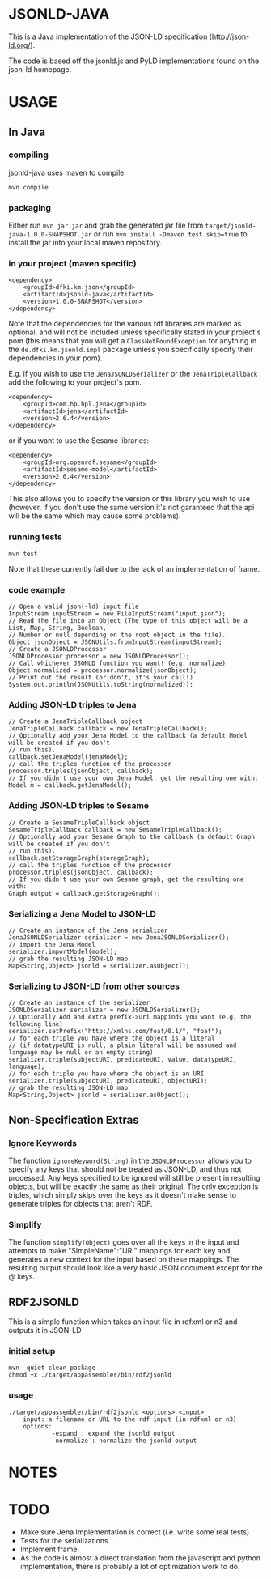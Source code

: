 JSONLD-JAVA
===========

This is a Java implementation of the JSON-LD specification (http://json-ld.org/).

The code is based off the jsonld.js and PyLD implementations found on the json-ld homepage.

USAGE
=====

In Java
-------

### compiling

jsonld-java uses maven to compile

    mvn compile

### packaging

Either run `mvn jar:jar` and grab the generated jar file from `target/jsonld-java-1.0.0-SNAPSHOT.jar` or run `mvn install -Dmaven.test.skip=true` to install the jar into your local maven repository.

### in your project (maven specific)

    <dependency>
        <groupId>dfki.km.json</groupId>
        <artifactId>jsonld-java</artifactId>
        <version>1.0.0-SNAPSHOT</version>
    </dependency>

Note that the dependencies for the various rdf libraries are marked as optional, and will not be included unless specifically stated in your project's pom (this means that you will get a `ClassNotFoundException` for anything in the `de.dfki.km.jsonld.impl` package unless you specifically specify their dependencies in your pom).

E.g. if you wish to use the `JenaJSONLDSerializer` or the `JenaTripleCallback` add the following to your project's pom.

    <dependency>
        <groupId>com.hp.hpl.jena</groupId>
		<artifactId>jena</artifactId>
        <version>2.6.4</version>
    </dependency>

or if you want to use the Sesame libraries:

    <dependency>
        <groupId>org.openrdf.sesame</groupId>
		<artifactId>sesame-model</artifactId>
		<version>2.6.4</version>
    </dependency>

This also allows you to specify the version or this library you wish to use (however, if you don't use the same version it's not garanteed that the api will be the same which may cause some problems).

### running tests

    mvn test

Note that these currently fail due to the lack of an implementation of frame.

### code example

    // Open a valid json(-ld) input file
    InputStream inputStream = new FileInputStream("input.json");
    // Read the file into an Object (The type of this object will be a List, Map, String, Boolean,
    // Number or null depending on the root object in the file).
    Object jsonObject = JSONUtils.fromInputStream(inputStream);
    // Create a JSONLDProcessor
    JSONLDProcessor processor = new JSONLDProcessor();
    // Call whichever JSONLD function you want! (e.g. normalize)
    Object normalized = processor.normalize(jsonObject);
    // Print out the result (or don't, it's your call!)
    System.out.println(JSONUtils.toString(normalized));

### Adding JSON-LD triples to Jena

    // Create a JenaTripleCallback object
    JenaTripleCallback callback = new JenaTripleCallback();
    // Optionally add your Jena Model to the callback (a default Model will be created if you don't
    // run this).
    callback.setJenaModel(jenaModel);
    // call the triples function of the processor
    processor.triples(jsonObject, callback);
    // If you didn't use your own Jena Model, get the resulting one with:
    Model m = callback.getJenaModel();

### Adding JSON-LD triples to Sesame

    // Create a SesameTripleCallback object
    SesameTripleCallback callback = new SesameTripleCallback();
    // Optionally add your Sesame Graph to the callback (a default Graph will be created if you don't
    // run this).
    callback.setStorageGraph(storageGraph);
    // call the triples function of the processor
    processor.triples(jsonObject, callback);
    // If you didn't use your own Sesame graph, get the resulting one with:
    Graph output = callback.getStorageGraph();

### Serializing a Jena Model to JSON-LD

    // Create an instance of the Jena serializer
    JenaJSONLDSerializer serializer = new JenaJSONLDSerializer();
    // import the Jena Model
    serializer.importModel(model);
    // grab the resulting JSON-LD map
    Map<String,Object> jsonld = serializer.asObject();

### Serializing to JSON-LD from other sources

    // Create an instance of the serializer
    JSONLDSerializer serializer = new JSONLDSerializer();
    // Optionally Add and extra prefix->uri mappinds you want (e.g. the following line)
    serializer.setPrefix("http://xmlns.com/foaf/0.1/", "foaf");
    // for each triple you have where the object is a literal
    // (if datatypeURI is null, a plain literal will be assumed and language may be null or an empty string)
    serializer.triple(subjectURI, predicateURI, value, datatypeURI, language);
    // for each triple you have where the object is an URI
    serializer.triple(subjectURI, predicateURI, objectURI);
    // grab the resulting JSON-LD map
    Map<String,Object> jsonld = serializer.asObject();

Non-Specification Extras
------------------------

### Ignore Keywords

The function `ignoreKeyword(String)` in the `JSONLDProcessor` allows you to specify any keys that should not be treated as JSON-LD, and thus not processed. Any keys specified to be ignored will still be present in resulting objects, but will be exactly the same as their original. The only exception is triples, which simply skips over the keys as it doesn't make sense to generate triples for objects that aren't RDF.

### Simplify

The function `simplify(Object)` goes over all the keys in the input and attempts to make "SimpleName":"URI" mappings for each key and generates a new context for the input  based on these mappings. The resulting output should look like a very basic JSON document except for the @ keys.

RDF2JSONLD
----------

This is a simple function which takes an input file in rdfxml or n3 and outputs it in JSON-LD

### initial setup

	mvn -quiet clean package
    chmod +x ./target/appassembler/bin/rdf2jsonld

### usage

    ./target/appassembler/bin/rdf2jsonld <options> <input>
        input: a filename or URL to the rdf input (in rdfxml or n3)
        options:
                -expand : expand the jsonld output
                -normalize : normalize the jsonld output

NOTES
=====


TODO
====

*   Make sure Jena Implementation is correct (i.e. write some real tests)
*   Tests for the serializations
*   Implement frame.
*   As the code is almost a direct translation from the javascript and python implementation, there is probably a lot of optimization work to do.